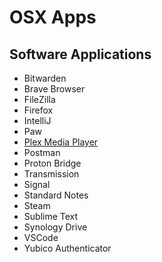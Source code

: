 # OSX Apps

## Software Applications

- Bitwarden
- Brave Browser
- FileZilla
- Firefox
- IntelliJ
- Paw
- [Plex Media Player](https://knapsu.eu/plex/)
- Postman
- Proton Bridge
- Transmission
- Signal
- Standard Notes
- Steam
- Sublime Text
- Synology Drive
- VSCode
- Yubico Authenticator

